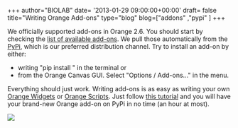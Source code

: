 +++
author="BIOLAB"
date= '2013-01-29 09:00:00+00:00'
draft= false
title="Writing Orange Add-ons"
type="blog"
blog=["addons" ,"pypi" ]
+++

We officially supported add-ons in Orange 2.6. You should start by checking the [list of available add-ons](http://orange.biolab.si/addons/). We pull those automatically from the [PyPi](http://pypi.python.org/pypi), which is our preferred distribution channel. Try to install an add-on by either:



* writing "pip install <add-on name>" in the terminal or
* from the Orange Canvas GUI. Select "Options / Add-ons..." in the menu.

Everything should just work. Writing add-ons is as easy as writing your own [Orange Widgets](http://docs.biolab.si/orange/2/extend-widgets/rst/) or [Orange Scripts](http://docs.biolab.si/orange/2/tutorial/rst/). Just follow [this tutorial](http://orange.biolab.si/trac/wiki/AddOns) and you will have your brand-new Orange add-on on PyPi in no time (an hour at most).

![](/images/2013/01/29/orange-add-ons.png__400x382_q95_crop_upscale.png)

